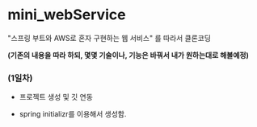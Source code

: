 # mini_webService
"스프링 부트와 AWS로 혼자 구현하는 웹 서비스" 를 따라서 클론코딩

**(기존의 내용을 따라 하되, 몇몇 기술이나, 기능은 바꿔서 내가 원하는대로 해볼예정)**

### (1일차)

- 프로젝트 생성 및 깃 연동

- spring initializr를 이용해서 생성함.
